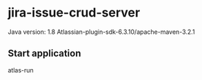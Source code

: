 ﻿# jira-issue-crud-server
Java version: 1.8
Atlassian-plugin-sdk-6.3.10/apache-maven-3.2.1

## Start application
atlas-run
